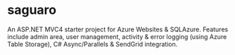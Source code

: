 saguaro
=======

An ASP.NET MVC4 starter project for Azure Websites & SQLAzure. Features include admin area, user management, activity &amp; error logging (using Azure Table Storage), C# Async/Parallels &amp; SendGrid integration.
